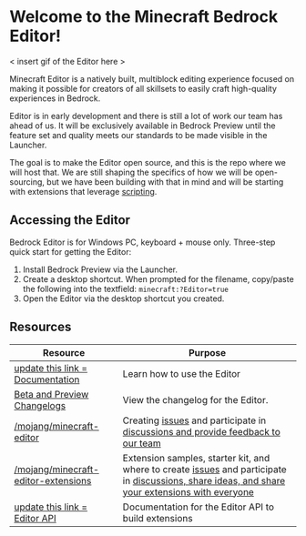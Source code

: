 # Welcome to the Minecraft Bedrock Editor! 

< insert gif of the Editor here > 

Minecraft Editor is a natively built, multiblock editing experience focused on making it possible for creators of all skillsets to easily craft high-quality experiences in Bedrock. 

Editor is in early development and there is still a lot of work our team has ahead of us. It will be exclusively available in Bedrock Preview until the feature set and quality meets our standards to be made visible in the Launcher.

The goal is to make the Editor open source, and this is the repo where we will host that. We are still shaping the specifics of how we will be open-sourcing, but we have been building with that in mind and will be starting with extensions that leverage [scripting](https://docs.microsoft.com/en-us/minecraft/creator/scriptapi/).

## Accessing the Editor
Bedrock Editor is for Windows PC, keyboard + mouse only. Three-step quick start for getting the Editor: 

1. Install Bedrock Preview via the Launcher. 
2. Create a desktop shortcut. When prompted for the filename, copy/paste the following into the textfield: `minecraft:?Editor=true`
3. Open the Editor via the desktop shortcut you created. 

## Resources 

| **Resource** | **Purpose** |
|--|--|
| [update this link = Documentation]() | Learn how to use the Editor | 
| [Beta and Preview Changelogs](https://feedback.minecraft.net/hc/en-us/sections/360001185332-Beta-and-Preview-Information-and-Changelogs) | View the changelog for the Editor. |
| [/mojang/minecraft-editor](https://github.com/Mojang/minecraft-editor/edit/main/README.md) | Creating [issues](https://github.com/Mojang/minecraft-editor/issues) and participate in [discussions and provide feedback to our team](https://github.com/Mojang/minecraft-editor/discussions) | 
| [/mojang/minecraft-editor-extensions](https://github.com/Mojang/minecraft-editor-extensions) | Extension samples, starter kit, and where to create [issues](https://github.com/Mojang/minecraft-editor-extensions/issues) and participate in [discussions, share ideas, and share your extensions with everyone](https://github.com/Mojang/minecraft-editor-extensions/discussions) |
| [update this link = Editor API]() | Documentation for the Editor API to build extensions |
